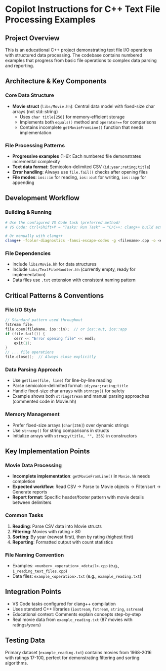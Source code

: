 # Copilot Instructions for C++ Text File Processing Examples

## Project Overview
This is an educational C++ project demonstrating text file I/O operations with structured data processing. The codebase contains numbered examples that progress from basic file operations to complex data parsing and reporting.

## Architecture & Key Components

### Core Data Structure
- **Movie struct** (`libs/Movie.hh`): Central data model with fixed-size char arrays (not std::string)
  - Uses `char title[256]` for memory-efficient storage
  - Implements both `equals()` method and `operator==` for comparisons
  - Contains incomplete `getMovieFromLine()` function that needs implementation

### File Processing Patterns
- **Progressive examples** (1-6): Each numbered file demonstrates incremental complexity
- **Text data format**: Semicolon-delimited CSV (`id;year;rating;title`)
- **Error handling**: Always use `file.fail()` checks after opening files
- **File modes**: `ios::in` for reading, `ios::out` for writing, `ios::app` for appending

## Development Workflow

### Building & Running
```bash
# Use the configured VS Code task (preferred method)
# VS Code: Ctrl+Shift+P → "Tasks: Run Task" → "C/C++: clang++ build active file"

# Or manually with clang++
clang++ -fcolor-diagnostics -fansi-escape-codes -g <filename>.cpp -o <executable>
```

### File Dependencies
- Include `libs/Movie.hh` for data structures
- Include `libs/TextFileHandler.hh` (currently empty, ready for implementation)
- Data files use `.txt` extension with consistent naming pattern

## Critical Patterns & Conventions

### File I/O Style
```cpp
// Standard pattern used throughout
fstream file;
file.open(fileName, ios::in);  // or ios::out, ios::app
if (file.fail()) {
    cerr << "Error opening file" << endl;
    exit(1);
}
// ... file operations
file.close();  // Always close explicitly
```

### Data Parsing Approach
- Use `getline(file, line)` for line-by-line reading
- Parse semicolon-delimited format: `id;year;rating;title`
- Handle fixed-size char arrays with `strncpy()` for safety
- Example shows both `stringstream` and manual parsing approaches (commented code in Movie.hh)

### Memory Management
- Prefer fixed-size arrays (`char[256]`) over dynamic strings
- Use `strncmp()` for string comparisons in structs
- Initialize arrays with `strncpy(title, "", 256)` in constructors

## Key Implementation Points

### Movie Data Processing
- **Incomplete implementation**: `getMovieFromLine()` in `Movie.hh` needs completion
- **Expected workflow**: Read CSV → Parse to Movie objects → Filter/sort → Generate reports
- **Report format**: Specific header/footer pattern with movie details between delimiters

### Common Tasks
1. **Reading**: Parse CSV data into Movie structs
2. **Filtering**: Movies with rating > 80
3. **Sorting**: By year (newest first), then by rating (highest first)
4. **Reporting**: Formatted output with count statistics

### File Naming Convention
- Examples: `<number>_<operation>_<detail>.cpp` (e.g., `1_reading_text_files.cpp`)
- Data files: `example_<operation>.txt` (e.g., `example_reading.txt`)

## Integration Points
- VS Code tasks configured for clang++ compilation
- Uses standard C++ libraries (`iostream`, `fstream`, `string`, `sstream`)
- Educational context: Comments explain concepts step-by-step
- Real movie data from `example_reading.txt` (87 movies with ratings/years)

## Testing Data
Primary dataset (`example_reading.txt`) contains movies from 1968-2016 with ratings 17-100, perfect for demonstrating filtering and sorting algorithms.
